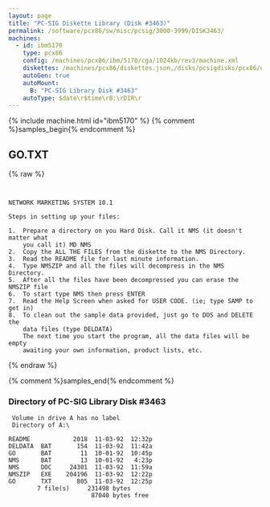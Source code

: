 ```yaml
---
layout: page
title: "PC-SIG Diskette Library (Disk #3463)"
permalink: /software/pcx86/sw/misc/pcsig/3000-3999/DISK3463/
machines:
  - id: ibm5170
    type: pcx86
    config: /machines/pcx86/ibm/5170/cga/1024kb/rev3/machine.xml
    diskettes: /machines/pcx86/diskettes.json,/disks/pcsigdisks/pcx86/diskettes.json
    autoGen: true
    autoMount:
      B: "PC-SIG Library Disk #3463"
    autoType: $date\r$time\rB:\rDIR\r
---
```


{% include machine.html id="ibm5170" %}
{% comment %}samples_begin{% endcomment %}

## GO.TXT

{% raw %}
```


NETWORK MARKETING SYSTEM 10.1

Steps in setting up your files:

1.  Prepare a directory on you Hard Disk. Call it NMS (it doesn't matter what
    you call it) MD NMS
2.  Copy the ALL THE FILES from the diskette to the NMS Directory.
3.  Read the README file for last minute information.
4.  Type NMSZIP and all the files will decompress in the NMS Directory.
5.  After all the files have been decompressed you can erase the NMSZIP file
6.  To start type NMS then press ENTER
7.  Read the Help Screen when asked for USER CODE. (ie; type SAMP to get in)
8.  To clean out the sample data provided, just go to DOS and DELETE the
    data files (type DELDATA)
    The next time you start the program, all the data files will be empty
    awaiting your own information, product lists, etc.
```
{% endraw %}

{% comment %}samples_end{% endcomment %}

### Directory of PC-SIG Library Disk #3463

     Volume in drive A has no label
     Directory of A:\

    README            2018  11-03-92  12:32p
    DELDATA  BAT       154  11-03-92  11:42a
    GO       BAT        11  10-01-92  10:45p
    NMS      BAT        13  10-01-92   4:23p
    NMS      DOC     24301  11-03-92  11:59a
    NMSZIP   EXE    204196  11-03-92  12:22p
    GO       TXT       805  11-03-92  12:25p
            7 file(s)     231498 bytes
                           87040 bytes free
